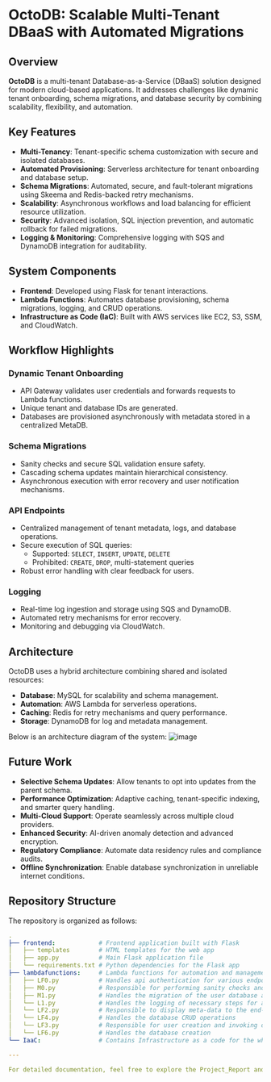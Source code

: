 # OctoDB: Scalable Multi-Tenant DBaaS with Automated Migrations

## Overview
**OctoDB** is a multi-tenant Database-as-a-Service (DBaaS) solution designed for modern cloud-based applications. It addresses challenges like dynamic tenant onboarding, schema migrations, and database security by combining scalability, flexibility, and automation.

## Key Features
- **Multi-Tenancy**: Tenant-specific schema customization with secure and isolated databases.
- **Automated Provisioning**: Serverless architecture for tenant onboarding and database setup.
- **Schema Migrations**: Automated, secure, and fault-tolerant migrations using Skeema and Redis-backed retry mechanisms.
- **Scalability**: Asynchronous workflows and load balancing for efficient resource utilization.
- **Security**: Advanced isolation, SQL injection prevention, and automatic rollback for failed migrations.
- **Logging & Monitoring**: Comprehensive logging with SQS and DynamoDB integration for auditability.

## System Components
- **Frontend**: Developed using Flask for tenant interactions.
- **Lambda Functions**: Automates database provisioning, schema migrations, logging, and CRUD operations.
- **Infrastructure as Code (IaC)**: Built with AWS services like EC2, S3, SSM, and CloudWatch.

## Workflow Highlights
### Dynamic Tenant Onboarding
- API Gateway validates user credentials and forwards requests to Lambda functions.
- Unique tenant and database IDs are generated.
- Databases are provisioned asynchronously with metadata stored in a centralized MetaDB.

### Schema Migrations
- Sanity checks and secure SQL validation ensure safety.
- Cascading schema updates maintain hierarchical consistency.
- Asynchronous execution with error recovery and user notification mechanisms.

### API Endpoints
- Centralized management of tenant metadata, logs, and database operations.
- Secure execution of SQL queries:
  - Supported: `SELECT`, `INSERT`, `UPDATE`, `DELETE`
  - Prohibited: `CREATE`, `DROP`, multi-statement queries
- Robust error handling with clear feedback for users.

### Logging
- Real-time log ingestion and storage using SQS and DynamoDB.
- Automated retry mechanisms for error recovery.
- Monitoring and debugging via CloudWatch.

## Architecture
OctoDB uses a hybrid architecture combining shared and isolated resources:
- **Database**: MySQL for scalability and schema management.
- **Automation**: AWS Lambda for serverless operations.
- **Caching**: Redis for retry mechanisms and query performance.
- **Storage**: DynamoDB for log and metadata management.

Below is an architecture diagram of the system:
![image](https://github.com/user-attachments/assets/2a55ebdb-09b0-48a1-8b27-33f9a0f708fa)


## Future Work
- **Selective Schema Updates**: Allow tenants to opt into updates from the parent schema.
- **Performance Optimization**: Adaptive caching, tenant-specific indexing, and smarter query handling.
- **Multi-Cloud Support**: Operate seamlessly across multiple cloud providers.
- **Enhanced Security**: AI-driven anomaly detection and advanced encryption.
- **Regulatory Compliance**: Automate data residency rules and compliance audits.
- **Offline Synchronization**: Enable database synchronization in unreliable internet conditions.

## Repository Structure
The repository is organized as follows:
```yaml
.
├── frontend:            # Frontend application built with Flask
│   ├── templates        # HTML templates for the web app
│   ├── app.py           # Main Flask application file
│   └── requirements.txt # Python dependencies for the Flask app
├── lambdafunctions:     # Lambda functions for automation and management
│   ├── LF0.py           # Handles api authentication for various endpoints in the system
│   ├── M0.py            # Responsible for performing sanity checks and invoking migrations asynchronously
│   ├── M1.py            # Handles the migration of the user database and logs details into the database. Also handles additional retry logic mechanisms, incase of failures and notifies the end-user of the status of migration
│   └── L1.py            # Handles the logging of necessary steps for audit purposes for individual user databases
│   └── LF2.py           # Responsible to display meta-data to the end-user for their respective database
│   └── LF4.py           # Handles the database CRUD operations
│   └── LF3.py           # Responsible for user creation and invoking of database creation asynchronously
│   └── LF6.py           # Handles the database creation
└── IaaC:                # Contains Infrastructure as a code for the whole system (created using Terraform)

---

For detailed documentation, feel free to explore the Project_Report and contact any members of the team.
